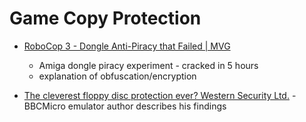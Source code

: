 Game Copy Protection
====================

* [RoboCop 3 - Dongle Anti-Piracy that Failed | MVG](https://www.youtube.com/watch?v=W1cryx7TzqM)
    * Amiga dongle piracy experiment - cracked in 5 hours
    * explanation of obfuscation/encryption

* [The cleverest floppy disc protection ever? Western Security Ltd.](https://scarybeastsecurity.blogspot.com/2020/12/the-cleverest-floppy-disc-protection.html) - BBCMicro emulator author describes his findings
